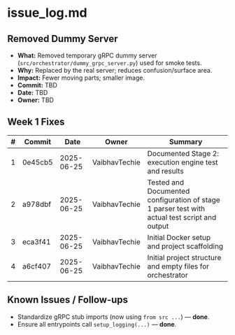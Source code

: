 ﻿# issue_log.md

## Removed Dummy Server
- **What:** Removed temporary gRPC dummy server (`src/orchestrator/dummy_grpc_server.py`) used for smoke tests.
- **Why:** Replaced by the real server; reduces confusion/surface area.
- **Impact:** Fewer moving parts; smaller image.
- **Commit:** TBD
- **Date:** TBD
- **Owner:** TBD

## Week 1 Fixes
| # | Commit  | Date       | Owner         | Summary                                                                                       |
|---|---------|------------|---------------|-----------------------------------------------------------------------------------------------|
| 1 | 0e45cb5 | 2025-06-25 | VaibhavTechie | Documented Stage 2: execution engine test and results                                         |
| 2 | a978dbf | 2025-06-25 | VaibhavTechie | Tested and Documented configuration of stage 1 parser test with actual test script and output |
| 3 | eca3f41 | 2025-06-25 | VaibhavTechie | Initial Docker setup and project scaffolding                                                  |
| 4 | a6cf407 | 2025-06-25 | VaibhavTechie | Initial project structure and empty files for orchestrator                                    |


## Known Issues / Follow-ups
- Standardize gRPC stub imports (now using `from src ...`) — **done**.
- Ensure all entrypoints call `setup_logging(...)` — **done**.
